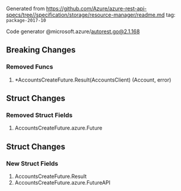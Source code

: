 Generated from https://github.com/Azure/azure-rest-api-specs/tree//specification/storage/resource-manager/readme.md tag: `package-2017-10`

Code generator @microsoft.azure/autorest.go@2.1.168

## Breaking Changes

### Removed Funcs

1. *AccountsCreateFuture.Result(AccountsClient) (Account, error)

## Struct Changes

### Removed Struct Fields

1. AccountsCreateFuture.azure.Future

## Struct Changes

### New Struct Fields

1. AccountsCreateFuture.Result
1. AccountsCreateFuture.azure.FutureAPI
